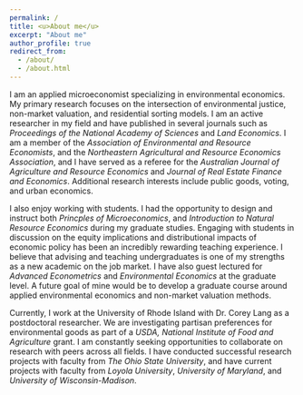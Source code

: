 ```yaml
---
permalink: /
title: <u>About me</u>
excerpt: "About me"
author_profile: true
redirect_from: 
  - /about/
  - /about.html
---
```


I am an applied microeconomist specializing in environmental economics. My primary research focuses on the intersection of environmental justice, non-market valuation, and residential sorting models. I am an active researcher in my field and have published in several journals such as *Proceedings of the National Academy of Sciences* and *Land Economics*. I am a member of the *Association of Environmental and Resource Economists*, and the *Northeastern Agricultural and Resource Economics Association*, and I have served as a referee for the *Australian Journal of Agriculture and Resource Economics* and *Journal of Real Estate Finance and Economics*. Additional research interests include public goods, voting, and urban economics.

I also enjoy working with students. I had the opportunity to design and instruct both *Princples of Microeconomics*, and *Introduction to Natural Resource Economics* during my graduate studies. Engaging with students in discussion on the equity implications and distributional impacts of economic policy has been an incredibly rewarding teaching experience. I believe that advising and teaching undergraduates is one of my strengths as a new academic on the job market. I have also guest lectured for *Advanced Econometrics* and *Environmental Economics* at the graduate level. A future goal of mine would be to develop a graduate course around applied environmental economics and non-market valuation methods.

Currently, I work at the University of Rhode Island with Dr. Corey Lang as a postdoctoral researcher. We are investigating partisan preferences for environmental goods as part of a *USDA, National Institute of Food and Agriculture* grant. I am constantly seeking opportunities to collaborate on research with peers across all fields. I have conducted successful research projects with faculty from *The Ohio State University*, and have current projects with faculty from *Loyola University*, *University of Maryland*, and *University of Wisconsin-Madison*.
